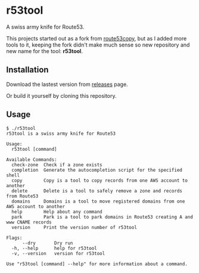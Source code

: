 # r53tool

A swiss army knife for Route53.

This projects started out as a fork from [route53copy](https://github.com/andersjanmyr/route53copy), but as I added more tools to it, keeping the fork didn't make much sense so new repository and new name for the tool: **r53tool**.

## Installation

Download the lastest version from [releases](https://github.com/pedrokiefer/r53tool/releases) page.

Or build it yourself by cloning this repository.

## Usage

```
$ ./r53tool
r53tool is a swiss army knife for Route53

Usage:
  r53tool [command]

Available Commands:
  check-zone  Check if a zone exists
  completion  Generate the autocompletion script for the specified shell
  copy        Copy is a tool to copy records from one AWS account to another
  delete      Delete is a tool to safely remove a zone and records from Route53
  domains     Domains is a tool to move registered domains from one AWS account to another
  help        Help about any command
  park        Park is a tool to park domains in Route53 creating A and www CNAME records
  version     Print the version number of r53tool

Flags:
      --dry       Dry run
  -h, --help      help for r53tool
  -v, --version   version for r53tool

Use "r53tool [command] --help" for more information about a command.
```

